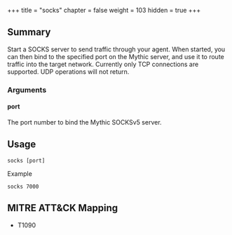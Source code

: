 +++
title = "socks"
chapter = false
weight = 103
hidden = true
+++

## Summary
Start a SOCKS server to send traffic through your agent. When started, you can then bind to the specified port on the Mythic server, and use it to route traffic into the target network. Currently only TCP connections are supported. UDP operations will not return.

### Arguments

#### port
The port number to bind the Mythic SOCKSv5 server.

## Usage
```
socks [port]
```

Example
```
socks 7000
```

## MITRE ATT&CK Mapping

- T1090